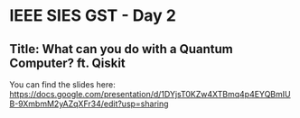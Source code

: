 # IEEE SIES GST - Day 2
## Title: What can you do with a Quantum Computer? ft. Qiskit

You can find the slides here: https://docs.google.com/presentation/d/1DYjsT0KZw4XTBmq4p4EYQBmIUB-9XmbmM2yAZqXFr34/edit?usp=sharing


